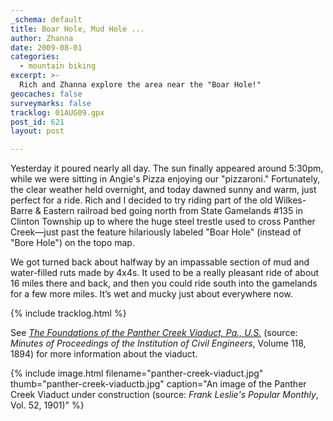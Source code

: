 ```yaml
---
_schema: default
title: Boar Hole, Mud Hole ...
author: Zhanna
date: 2009-08-01
categories:
  - mountain biking
excerpt: >- 
  Rich and Zhanna explore the area near the "Boar Hole!"
geocaches: false
surveymarks: false
tracklog: 01AUG09.gpx
post_id: 621
layout: post            

---
```


Yesterday it poured nearly all day.  The sun finally appeared around 5:30pm, while we were sitting in Angie's Pizza enjoying our "pizzaroni."  Fortunately, the clear weather held overnight, and today dawned sunny and warm, just perfect for a ride.  Rich and I decided to try riding part of the old Wilkes-Barre & Eastern railroad bed going north from State Gamelands #135 in Clinton Township up to where the huge steel trestle used to cross Panther Creek—just past the feature hilariously labeled "Boar Hole" (instead of "Bore Hole") on the topo map.  

We got turned back about halfway by an impassable section of mud and water-filled ruts made by 4x4s.  It used to be a really pleasant ride of about 16 miles there and back, and then you could ride south into the gamelands for a few more miles.  It’s wet and mucky just about everywhere now.

{% include tracklog.html %}

See _[The Foundations of the Panther Creek Viaduct, Pa., U.S.](/assets/docs/foundations-of-panther-creek-viaduct.pdf)_ (source: <i>Minutes of Proceedings of the Institution of Civil Engineers</i>, Volume 118, 1894) for more information about the viaduct.

{% include image.html filename="panther-creek-viaduct.jpg" thumb="panther-creek-viaductb.jpg" caption="An image of the Panther Creek Viaduct under construction (source: <i>Frank Leslie's Popular Monthly</i>, Vol. 52, 1901)" %}



